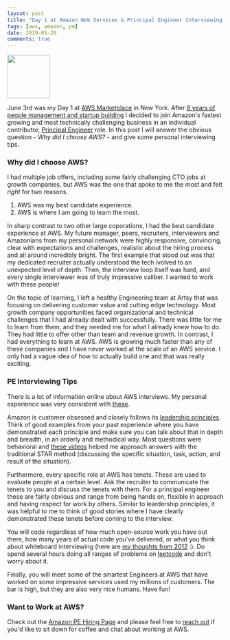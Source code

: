 ```yaml
---
layout: post
title: "Day 1 at Amazon Web Services & Principal Engineer Interviewing Tips"
tags: [aws, amazon, pe]
date: 2019-05-20
comments: true
---
```

<a href="https://aws.amazon.com/" target="_blank"><img src="{{site.url}}/images/posts/2019/2019-06-20-day-one-at-amazon-aws-principal-engineer-interviewing/aws.png" width="100px"></a>

June 3rd was my Day 1 at [AWS Marketplace](https://aws.amazon.com/marketplace) in New York. After [8 years of people management and startup building](/2019/05/01/reflecting-on-eight-years-building-artsy.html) I decided to join Amazon's fastest growing and most technically challenging business in an individual contributor, [Principal Engineer](https://www.amazon.jobs/en/landing_pages/principal-engineer-hiring) role. In this post I will answer the obvious question - _Why did I choose AWS?_ - and give some personal interviewing tips.

### Why did I choose AWS?

I had multiple job offers, including some fairly challenging CTO jobs at growth companies, but AWS was the one that spoke to me the most and felt _right_ for two reasons.

1. AWS was my best candidate experience.
2. AWS is where I am going to learn the most.

In sharp contrast to two other large coporations, I had the best candidate experience at AWS. My future manager, peers, recruiters, interviewers and Amazonians from my personal network were highly responsive, convincing, clear with expectations and challenges, realistic about the hiring process and all around incredibly bright. The first example that stood out was that my dedicated recruiter actually understood the tech ivolved to an unexpected level of depth. Then, the interview loop itself was hard, and every single interviewer was of truly impressive caliber. I wanted to work with these people!

On the topic of learning, I left a healthy Engineering team at Artsy that was focusing on delivering customer value and cutting edge technology. Most growth company opportunities faced organizational and technical challenges that I had already dealt with successfully. There was little for me to learn from them, and they needed me for what I already knew how to do. They had little to offer other than team and revenue growth. In contrast, I had everything to learn at AWS. AWS is growing much faster than any of these companies and I have never worked at the scale of an AWS service. I only had a vague idea of how to actually build one and that was really exciting.

### PE Interviewing Tips

There is a lot of information online about AWS interviews. My personal experience was very consistent with [these](https://www.quora.com/What-is-the-interview-like-for-Principal-SDE-at-Amazon). 

Amazon is customer obsessed and closely follows its [leadership principles](https://www.amazon.jobs/en/principles). Think of good examples from your past experience where you have demonstrated each principle and make sure you can talk about that in depth and breadth, in an orderly and methodical way. Most questions were behavioral and [these videos](https://www.youtube.com/watch?v=gL3WTLzOP5E
) helped me approach answers with the traditional STAR method (discussing the specific situation, task, action, and result of the situation).

Furthermore, every specific role at AWS has tenets. These are used to evaluate people at a certain level. Ask the recruiter to communicate the tenets to you and discuss the tenets with them. For a principal engineer these are fairly obvious and range from being hands on, flexible in approach and having respect for work by others. Similar to leardership principles, it was helpful to me to think of good stories where I have clearly demonstrated these tenets before coming to the interview.

You will code regardless of how much open-source work you have out there, how many years of actual code you've delivered, or what you think about whiteboard interviewing (here are [my thoughts from 2012](/2012/12/08/five-ways-to-torture-candidates-in-a-technical-interview.html) :). Do spend several hours doing all ranges of problems on [leetcode](https://leetcode.com) and don't worry about it.

Finally, you will meet some of the smartest Engineers at AWS that have worked on some impressive services used my millions of customers. The bar is high, but they are also very nice humans. Have fun!

### Want to Work at AWS?

Check out the [Amazon PE Hiring Page](https://www.amazon.jobs/en/landing_pages/principal-engineer-hiring) and please feel free to [reach out](/about/) if you'd like to sit down for coffee and chat about working at AWS.

